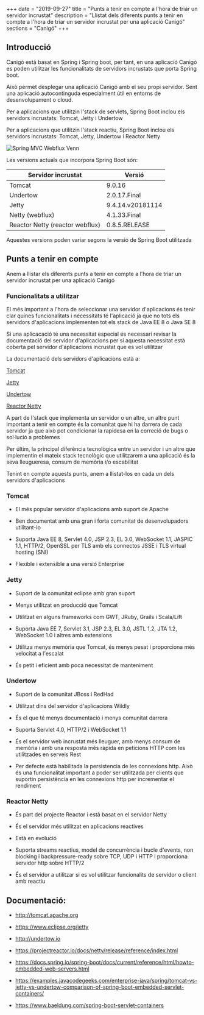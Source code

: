 +++
date        = "2019-09-27"
title       = "Punts a tenir en compte a l'hora de triar un servidor incrustat"
description = "Llistat dels diferents punts a tenir en compte a l'hora de triar un servidor incrustat per una aplicació Canigó"
sections    = "Canigó"
+++


## Introducció

Canigó està basat en Spring i Spring boot, per tant, en una aplicació Canigó es poden utilitzar les funcionalitats de servidors incrustats que porta Spring boot.

Això permet desplegar una aplicació Canigó amb el seu propi servidor. Sent una aplicació autocontinguda especialment útil en entorns de desenvolupament o cloud.

Per a aplicacions que utilitzin l'stack de servlets, Spring Boot inclou els servidors incrustats: Tomcat, Jetty i Undertow

Per a aplicacions que utilitzin l'stack reactiu, Spring Boot inclou els servidors incrustats: Tomcat, Jetty, Undertow i Reactor Netty

![Spring MVC Webflux Venn](https://docs.spring.io/spring-framework/docs/5.1.5.RELEASE/spring-framework-reference/images/spring-mvc-and-webflux-venn.png)

Les versions actuals que incorpora Spring Boot són:

|     	Servidor incrustat					|      				Versió					     	|
|--------------------------------- 	|--------------------------------- 	|
|  Tomcat					          	  	 	|         9.0.16	             			|
|  Undertow				          	  	 	|         2.0.17.Final         			|
|  Jetty			  		        	  	 	|         9.4.14.v20181114    			|
|  Netty (webflux)									|         4.1.33.Final        			|
|  Reactor Netty (reactor webflux)  |         0.8.5.RELEASE       			|

Aquestes versions poden variar segons la versió de Spring Boot utilitzada

## Punts a tenir en compte

Anem a llistar els diferents punts a tenir en compte a l'hora de triar un servidor incrustat per una aplicació Canigó

### Funcionalitats a utilitzar

El més important a l'hora de seleccionar una servidor d'aplicacions és tenir clar quines funcionalitats i necessitats té l'aplicació ja que no tots els servidors d'aplicacions implementen tot els stack de Java EE 8 o Java SE 8

Si una aplicacació té una necessitat especial és necessari revisar la documentació del servidor d'aplicacions per si aquesta necessitat està coberta pel servidor d'aplicacions incrustat que es vol utilitzar

La documentació dels servidors d'aplicacions està a:

[Tomcat](http://tomcat.apache.org/tomcat-9.0-doc/)

[Jetty](https://www.eclipse.org/jetty/documentation/)

[Undertow](http://undertow.io/documentation.html)

[Reactor Netty](https://projectreactor.io/docs/netty/release/reference/index.html)

A part de l'stack que implementa un servidor o un altre, un altre punt important a tenir en compte és la comunitat que hi ha darrera de cada servidor ja que això pot condicionar la rapidesa en la correció de bugs o sol·lució a problemes

Per últim, la principal diferència tecnològica entre un servidor i un altre que implementin el mateix stack tecnològic que utilitzarem a una aplicació és la seva lleugueresa, consum de memòria i/o escabilitat

Tenint en compte aquests punts, anem a llistat-los en cada un dels servidors d'aplicacions

### Tomcat

- El més popular servidor d'aplicacions amb suport de Apache

- Ben documentat amb una gran i forta comunitat de desenvolupadors utilitant-lo

- Suporta Java EE 8, Servlet 4.0, JSP 2.3, EL 3.0, WebSocket 1.1, JASPIC 1.1, HTTP/2, OpenSSL per TLS amb els connectos JSSE i TLS virtual hosting (SNI)

- Flexible i extensible a una versió Enterprise

### Jetty

- Suport de la comunitat eclipse amb gran suport

- Menys utilitzat en producció que Tomcat

- Utilitzat en alguns frameworks com GWT, JRuby, Grails i Scala/Lift

- Suporta Java EE 7, Servlet 3.1, JSP 2.3, EL 3.0, JSTL 1.2, JTA 1.2, WebSocket 1.0 i altres amb extensions

- Utilitza menys memòria que Tomcat, és menys pesat i proporciona més velocitat a l'escalat

- És petit i eficient amb poca necessitat de manteniment

### Undertow

- Suport de la comunitat JBoss i RedHad

- Utilitzat dins del servidor d'aplicacions Wildly

- És el que té menys documentació i menys comunitat darrera

- Suporta Servlet 4.0, HTTP/2 i WebSocket 1.1 

- És el servidor web incrustat més lleuguer, amb menys consum de memòria i amb una resposta més ràpida en peticions HTTP com les utilitzades en serveis Rest

- Per defecte està habilitada la persistencia de les connexions http. Això és una funcionalitat important a poder ser utilitzada per clients que suportin persistència en les connexions http per incrementar el rendiment

### Reactor Netty

- És part del projecte Reactor i està basat en el servidor Netty

- És el servidor més utilitzat en aplicacions reactives

- Està en evolució

- Suporta streams reactius, model de concurrència i bucle d'events, non blocking i backpressure-ready sobre TCP, UDP i HTTP i proporciona servidor http sobre HTTP/2 

- És el servidor a utilitzar si es vol utilitzar funcionalits de servidor o client amb reactiu 

## Documentació:

- http://tomcat.apache.org

- https://www.eclipse.org/jetty

- http://undertow.io

- https://projectreactor.io/docs/netty/release/reference/index.html

- https://docs.spring.io/spring-boot/docs/current/reference/html/howto-embedded-web-servers.html

- https://examples.javacodegeeks.com/enterprise-java/spring/tomcat-vs-jetty-vs-undertow-comparison-of-spring-boot-embedded-servlet-containers/

- https://www.baeldung.com/spring-boot-servlet-containers


